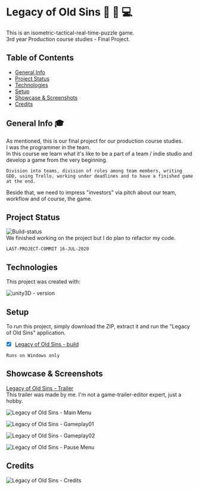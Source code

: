 # Legacy of Old Sins :gun: :hocho: :computer:

This is an isometric-tactical-real-time-puzzle game.\
3rd year Production course studies - Final Project.

## Table of Contents

* [General Info](#General-Info)
* [Project Status](#Project-Status)
* [Technologies](#Technologies)
* [Setup](#Setup)
* [Showcase & Screenshots](#Showcase-Screenshots)
* [Credits](#Credits)

## General Info :mortar_board:

As mentioned, this is our final project for our production course studies.\
I was the programmer in the team.\
In this course we learn what it's like to be a part of a team / indie studio and develop a game from the very beginning.
```
Division into teams, division of roles among team members, writing GDD, using Trello, working under deadlines and to have a finished game at the end.
```
Beside that, we need to impress "investors" via pitch about our team, workflow and of course, the game.

## Project Status

![Build-status](https://img.shields.io/badge/build-passing-green)\
We finished working on the project but I do plan to refactor my code.
```
LAST-PROJECT-COMMIT 16-JUL-2020
```

## Technologies

This project was created with:

![unity3D - version](https://img.shields.io/badge/Unity3D-v2019.02.0f1-blue)

## Setup

To run this project, simply download the ZIP, extract it and run the "Legacy of Old Sins" application.
- [x] [Legacy of Old Sins - build](https://drive.google.com/file/d/1LgQIUqSxXUw0bpfXfB_EfE8KXaptbRHY/view?usp=sharing)

```
Runs on Windows only
```

## Showcase & Screenshots

[Legacy of Old Sins - Trailer](https://youtu.be/_dYMlnEp3-E)\
This trailer was made by me. I'm not a game-trailer-editor expert, just a hobby.

![Legacy of Old Sins - Main Menu](https://user-images.githubusercontent.com/44708223/87680962-bb4aad80-c786-11ea-96a0-1aba3600e40c.png)

![Legacy of Old Sins - Gameplay01](https://user-images.githubusercontent.com/44708223/87680976-bdad0780-c786-11ea-91cd-7819b4c84b91.png)

![Legacy of Old Sins - Gameplay02](https://user-images.githubusercontent.com/44708223/87680977-be459e00-c786-11ea-8a3a-e657b0ba0a32.png)

![Legacy of Old Sins - Pause Menu](https://user-images.githubusercontent.com/44708223/87680969-bd147100-c786-11ea-817c-c5e377c369e1.png)


## Credits

![Legacy of Old Sins - Credits](https://user-images.githubusercontent.com/44708223/87684650-2b5b3280-c78b-11ea-9f55-8123451ca4ce.png)
